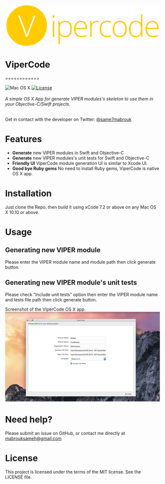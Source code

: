 <h3 align="center">
    <img src="./header.png" width="500" />
    <br />
  </a>
</h3>

# ViperCode
============

![Mac OS X](https://img.shields.io/badge/os-Mac%20OS%20X-green.svg?style=flat)
[![License](https://img.shields.io/badge/license-MIT-green.svg?style=flat)](https://github.com/fastlane/produce/blob/master/LICENSE)

###### A simple OS X App for generate VIPER modules's skeleton to use them in your Objective-C/Swift projects.

Get in contact with the developer on Twitter: [@same7mabrouk](https://twitter.com/same7mabrouk)

# Features

- **Generate** new VIPER modules in Swift and Objective-C
- **Generate** new VIPER modules's unit tests for Swift and Objective-C
- **Friendly UI** ViperCode module generation UI is similar to Xcode UI.
- **Good bye Ruby gems** No need to install Ruby gems, ViperCode is native OS X app. 

# Installation
Just clone the Repo, then build it using xCode 7.2 or above on any Mac OS X 10.10 or above.

# Usage

## Generating new VIPER module

Please enter the VIPER module name and module path then click generate button.

## Generating new VIPER module's unit tests

Please check "Include unit tests" option then enter the VIPER module name and tests file path then click generate button.
    
Screenshot of the ViperCode OS X app.
<img src="./ViperCode-screenshot.png" />

# Need help?
Please submit an issue on GitHub, or contact me directly at mabrouksameh@gmail.com

# License
This project is licensed under the terms of the MIT license. See the LICENSE file.

